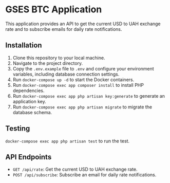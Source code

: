 # GSES BTC Application

This application provides an API to get the current USD to UAH exchange rate and to subscribe emails for daily rate notifications.

## Installation
1. Clone this repository to your local machine.
2. Navigate to the project directory.
3. Copy the `.env.example` file to `.env` and configure your environment variables, including database connection settings.
4. Run `docker-compose up -d` to start the Docker containers.
5. Run `docker-compose exec app composer install` to install PHP dependencies.
6. Run `docker-compose exec app php artisan key:generate` to generate an application key.
6. Run `docker-compose exec app php artisan migrate` to migrate the database schema.

## Testing
`docker-compose exec app php artisan test` to run the test.

## API Endpoints

- `GET /api/rate`: Get the current USD to UAH exchange rate.
- `POST /api/subscribe`: Subscribe an email for daily rate notifications.
